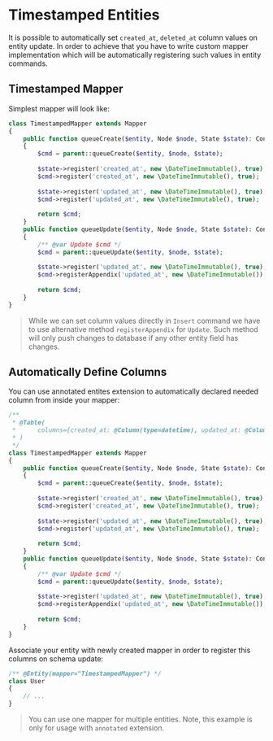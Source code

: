 # Timestamped Entities
It is possible to automatically set `created_at`, `deleted_at` column values on entity update. In order to achieve that you have to write
custom mapper implementation which will be automatically registering such values in entity commands.

## Timestamped Mapper
Simplest mapper will look like:

```php
class TimestampedMapper extends Mapper
{
    public function queueCreate($entity, Node $node, State $state): ContextCarrierInterface
    {
        $cmd = parent::queueCreate($entity, $node, $state);
        
        $state->register('created_at', new \DateTimeImmutable(), true);
        $cmd->register('created_at', new \DateTimeImmutable(), true);
        
        $state->register('updated_at', new \DateTimeImmutable(), true);
        $cmd->register('updated_at', new \DateTimeImmutable(), true);
        
        return $cmd;
    }
    public function queueUpdate($entity, Node $node, State $state): ContextCarrierInterface
    {
        /** @var Update $cmd */
        $cmd = parent::queueUpdate($entity, $node, $state);
        
        $state->register('updated_at', new \DateTimeImmutable(), true);
        $cmd->registerAppendix('updated_at', new \DateTimeImmutable());
                    
        return $cmd;
    }
}
```

> While we can set column values directly in `Insert` command we have to use alternative method `registerAppendix` for `Update`. Such method will only push changes to database if any other entity field has changes.

## Automatically Define Columns
You can use annotated entites extension to automatically declared needed column from inside your mapper:

```php
/**
 * @Table(
 *      columns={created_at: @Column(type=datetime), updated_at: @Column(type=datetime)},
 * )
 */
class TimestampedMapper extends Mapper
{
    public function queueCreate($entity, Node $node, State $state): ContextCarrierInterface
    {
        $cmd = parent::queueCreate($entity, $node, $state);
        
        $state->register('created_at', new \DateTimeImmutable(), true);
        $cmd->register('created_at', new \DateTimeImmutable(), true);
        
        $state->register('updated_at', new \DateTimeImmutable(), true);
        $cmd->register('updated_at', new \DateTimeImmutable(), true);
        
        return $cmd;
    }
    public function queueUpdate($entity, Node $node, State $state): ContextCarrierInterface
    {
        /** @var Update $cmd */
        $cmd = parent::queueUpdate($entity, $node, $state);
        
        $state->register('updated_at', new \DateTimeImmutable(), true);
        $cmd->registerAppendix('updated_at', new \DateTimeImmutable());
                
        return $cmd;
    }
}
```

Associate your entity with newly created mapper in order to register this columns on schema update:

```php
/** @Entity(mapper="TimestampedMapper") */
class User
{
    // ...
}
```

> You can use one mapper for multiple entities. Note, this example is only for usage with `annotated` extension.
